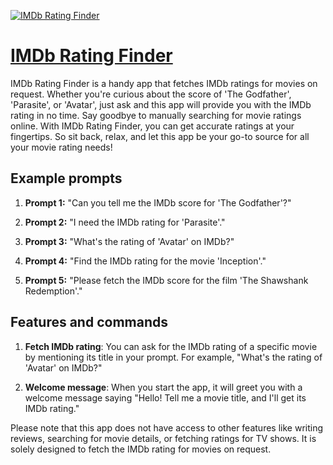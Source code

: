 [![IMDb Rating Finder](https://files.oaiusercontent.com/file-2lJ1vorZvy09Rh4SQZv599a1?se=2123-10-18T18%3A59%3A25Z&sp=r&sv=2021-08-06&sr=b&rscc=max-age%3D31536000%2C%20immutable&rscd=attachment%3B%20filename%3Dc0018414-e57b-4324-bd2e-ed94fe3fa587.png&sig=Fu/zEd0zJpPq2jXnnvARNptu6%2BxIs%2Bvmrz2Tdcw9g58%3D)](https://chat.openai.com/g/g-9YLIC1KP9-imdb-rating-finder)

# [IMDb Rating Finder](https://chat.openai.com/g/g-9YLIC1KP9-imdb-rating-finder)

IMDb Rating Finder is a handy app that fetches IMDb ratings for movies on request. Whether you're curious about the score of 'The Godfather', 'Parasite', or 'Avatar', just ask and this app will provide you with the IMDb rating in no time. Say goodbye to manually searching for movie ratings online. With IMDb Rating Finder, you can get accurate ratings at your fingertips. So sit back, relax, and let this app be your go-to source for all your movie rating needs!

## Example prompts

1. **Prompt 1:** "Can you tell me the IMDb score for 'The Godfather'?"

2. **Prompt 2:** "I need the IMDb rating for 'Parasite'."

3. **Prompt 3:** "What's the rating of 'Avatar' on IMDb?"

4. **Prompt 4:** "Find the IMDb rating for the movie 'Inception'."

5. **Prompt 5:** "Please fetch the IMDb score for the film 'The Shawshank Redemption'."


## Features and commands

1. **Fetch IMDb rating**: You can ask for the IMDb rating of a specific movie by mentioning its title in your prompt. For example, "What's the rating of 'Avatar' on IMDb?"

2. **Welcome message**: When you start the app, it will greet you with a welcome message saying "Hello! Tell me a movie title, and I'll get its IMDb rating."

Please note that this app does not have access to other features like writing reviews, searching for movie details, or fetching ratings for TV shows. It is solely designed to fetch the IMDb rating for movies on request.